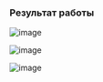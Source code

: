 ### Результат работы

![image](https://github.com/user-attachments/assets/282b5e5e-dd8c-42e1-be03-71c3aa148514)


![image](https://github.com/user-attachments/assets/5f082f8a-5ba2-45af-b340-2cea6c23357b)


![image](https://github.com/user-attachments/assets/3d611fc1-ce65-4e9d-91e7-f18a89a41364)

